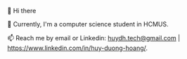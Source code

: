 👋 Hi there

🏫 Currently, I'm a computer science student in HCMUS.

📫 Reach me by email or Linkedin: huydh.tech@gmail.com | https://www.linkedin.com/in/huy-duong-hoang/.

<!---
DuongHoangHuy/DuongHoangHuy is a ✨ special ✨ repository because its `README.md` (this file) appears on your GitHub profile.
You can click the Preview link to take a look at your changes.
--->

